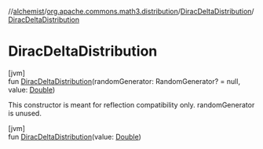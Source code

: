 //[alchemist](../../../index.md)/[org.apache.commons.math3.distribution](../index.md)/[DiracDeltaDistribution](index.md)/[DiracDeltaDistribution](-dirac-delta-distribution.md)

# DiracDeltaDistribution

[jvm]\
fun [DiracDeltaDistribution](-dirac-delta-distribution.md)(randomGenerator: RandomGenerator? = null, value: [Double](https://kotlinlang.org/api/latest/jvm/stdlib/kotlin/-double/index.html))

This constructor is meant for reflection compatibility only. randomGenerator is unused.

[jvm]\
fun [DiracDeltaDistribution](-dirac-delta-distribution.md)(value: [Double](https://kotlinlang.org/api/latest/jvm/stdlib/kotlin/-double/index.html))
